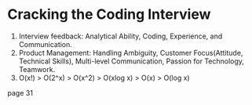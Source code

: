 # Cracking the Coding Interview

1. Interview feedback: Analytical Ability, Coding, Experience, and Communication. 
2. Product Management: Handling Ambiguity, Customer Focus(Attitude, Technical Skills), Multi-level Communication, Passion for Technology, Teamwork.
3. O(x!) > O(2^x) > O(x^2) > O(xlog x) > O(x) > O(log x)


page 31
